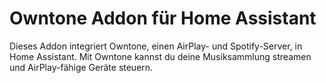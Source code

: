 # Owntone Addon für Home Assistant

Dieses Addon integriert Owntone, einen AirPlay- und Spotify-Server, in Home Assistant. Mit Owntone kannst du deine Musiksammlung streamen und AirPlay-fähige Geräte steuern.
